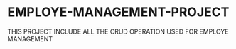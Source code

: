 # EMPLOYE-MANAGEMENT-PROJECT
THIS PROJECT INCLUDE ALL THE CRUD OPERATION USED FOR EMPLOYE MANAGEMENT
